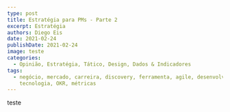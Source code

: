 ```yaml
---
type: post
title: Estratégia para PMs - Parte 2
excerpt: Estratégia
authors: Diego Eis
date: 2021-02-24
publishDate: 2021-02-24
image: teste
categories:
  - Opinião, Estratégia, Tático, Design, Dados & Indicadores
tags:
  - negócio, mercado, carreira, discovery, ferramenta, agile, desenvolvimento,
    tecnologia, OKR, métricas
---
```

teste